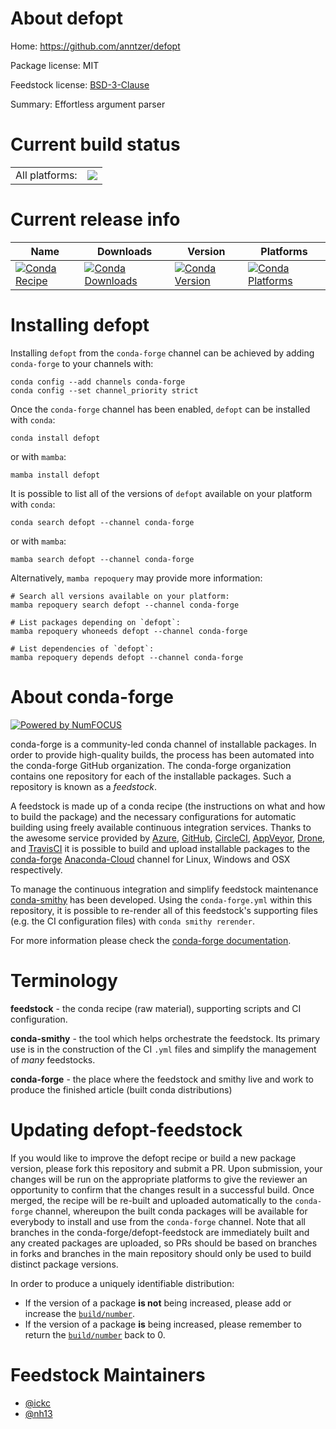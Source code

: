 About defopt
============

Home: https://github.com/anntzer/defopt

Package license: MIT

Feedstock license: [BSD-3-Clause](https://github.com/conda-forge/defopt-feedstock/blob/main/LICENSE.txt)

Summary: Effortless argument parser

Current build status
====================


<table><tr><td>All platforms:</td>
    <td>
      <a href="https://dev.azure.com/conda-forge/feedstock-builds/_build/latest?definitionId=10527&branchName=main">
        <img src="https://dev.azure.com/conda-forge/feedstock-builds/_apis/build/status/defopt-feedstock?branchName=main">
      </a>
    </td>
  </tr>
</table>

Current release info
====================

| Name | Downloads | Version | Platforms |
| --- | --- | --- | --- |
| [![Conda Recipe](https://img.shields.io/badge/recipe-defopt-green.svg)](https://anaconda.org/conda-forge/defopt) | [![Conda Downloads](https://img.shields.io/conda/dn/conda-forge/defopt.svg)](https://anaconda.org/conda-forge/defopt) | [![Conda Version](https://img.shields.io/conda/vn/conda-forge/defopt.svg)](https://anaconda.org/conda-forge/defopt) | [![Conda Platforms](https://img.shields.io/conda/pn/conda-forge/defopt.svg)](https://anaconda.org/conda-forge/defopt) |

Installing defopt
=================

Installing `defopt` from the `conda-forge` channel can be achieved by adding `conda-forge` to your channels with:

```
conda config --add channels conda-forge
conda config --set channel_priority strict
```

Once the `conda-forge` channel has been enabled, `defopt` can be installed with `conda`:

```
conda install defopt
```

or with `mamba`:

```
mamba install defopt
```

It is possible to list all of the versions of `defopt` available on your platform with `conda`:

```
conda search defopt --channel conda-forge
```

or with `mamba`:

```
mamba search defopt --channel conda-forge
```

Alternatively, `mamba repoquery` may provide more information:

```
# Search all versions available on your platform:
mamba repoquery search defopt --channel conda-forge

# List packages depending on `defopt`:
mamba repoquery whoneeds defopt --channel conda-forge

# List dependencies of `defopt`:
mamba repoquery depends defopt --channel conda-forge
```


About conda-forge
=================

[![Powered by
NumFOCUS](https://img.shields.io/badge/powered%20by-NumFOCUS-orange.svg?style=flat&colorA=E1523D&colorB=007D8A)](https://numfocus.org)

conda-forge is a community-led conda channel of installable packages.
In order to provide high-quality builds, the process has been automated into the
conda-forge GitHub organization. The conda-forge organization contains one repository
for each of the installable packages. Such a repository is known as a *feedstock*.

A feedstock is made up of a conda recipe (the instructions on what and how to build
the package) and the necessary configurations for automatic building using freely
available continuous integration services. Thanks to the awesome service provided by
[Azure](https://azure.microsoft.com/en-us/services/devops/), [GitHub](https://github.com/),
[CircleCI](https://circleci.com/), [AppVeyor](https://www.appveyor.com/),
[Drone](https://cloud.drone.io/welcome), and [TravisCI](https://travis-ci.com/)
it is possible to build and upload installable packages to the
[conda-forge](https://anaconda.org/conda-forge) [Anaconda-Cloud](https://anaconda.org/)
channel for Linux, Windows and OSX respectively.

To manage the continuous integration and simplify feedstock maintenance
[conda-smithy](https://github.com/conda-forge/conda-smithy) has been developed.
Using the ``conda-forge.yml`` within this repository, it is possible to re-render all of
this feedstock's supporting files (e.g. the CI configuration files) with ``conda smithy rerender``.

For more information please check the [conda-forge documentation](https://conda-forge.org/docs/).

Terminology
===========

**feedstock** - the conda recipe (raw material), supporting scripts and CI configuration.

**conda-smithy** - the tool which helps orchestrate the feedstock.
                   Its primary use is in the construction of the CI ``.yml`` files
                   and simplify the management of *many* feedstocks.

**conda-forge** - the place where the feedstock and smithy live and work to
                  produce the finished article (built conda distributions)


Updating defopt-feedstock
=========================

If you would like to improve the defopt recipe or build a new
package version, please fork this repository and submit a PR. Upon submission,
your changes will be run on the appropriate platforms to give the reviewer an
opportunity to confirm that the changes result in a successful build. Once
merged, the recipe will be re-built and uploaded automatically to the
`conda-forge` channel, whereupon the built conda packages will be available for
everybody to install and use from the `conda-forge` channel.
Note that all branches in the conda-forge/defopt-feedstock are
immediately built and any created packages are uploaded, so PRs should be based
on branches in forks and branches in the main repository should only be used to
build distinct package versions.

In order to produce a uniquely identifiable distribution:
 * If the version of a package **is not** being increased, please add or increase
   the [``build/number``](https://docs.conda.io/projects/conda-build/en/latest/resources/define-metadata.html#build-number-and-string).
 * If the version of a package **is** being increased, please remember to return
   the [``build/number``](https://docs.conda.io/projects/conda-build/en/latest/resources/define-metadata.html#build-number-and-string)
   back to 0.

Feedstock Maintainers
=====================

* [@ickc](https://github.com/ickc/)
* [@nh13](https://github.com/nh13/)

